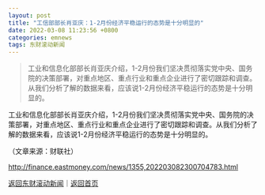 ```yaml
---
layout: post
title: "工信部部长肖亚庆：1-2月份经济平稳运行的态势是十分明显的"
date: 2022-03-08 11:23:56 +0800
categories: emnews
tags: 东财滚动新闻
---
```

> 工业和信息化部部长肖亚庆介绍，1-2月份我们坚决贯彻落实党中央、国务院的决策部署，对重点地区、重点行业和重点企业进行了密切跟踪和调查。从我们分析了解的数据来看，应该说1-2月份经济平稳运行的态势是十分明显的。

<p>工业和信息化部部长肖亚庆介绍，1-2月份我们坚决贯彻落实党中央、国务院的决策部署，对重点地区、重点行业和重点企业进行了密切跟踪和调查。从我们分析了解的数据来看，应该说1-2月份经济平稳运行的态势是十分明显的。</p><p class="em_media">（文章来源：财联社）</p>

<http://finance.eastmoney.com/news/1355,202203082300704783.html>

[返回东财滚动新闻](//finews.withounder.com/emnews/)｜[返回首页](//finews.withounder.com/)
